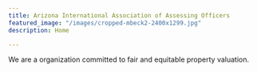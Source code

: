 ```yaml
---
title: Arizona International Association of Assessing Officers
featured_image: "/images/cropped-mbeck2-2400x1299.jpg"
description: Home

---
```

We are a organization committed to fair and equitable property valuation.